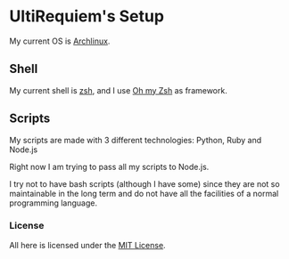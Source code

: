 # UltiRequiem's Setup

My current OS is [Archlinux](https://github.com/UltiRequiem/Archlinux).

## Shell

My current shell is [zsh](https://zsh.org),
and I use [Oh my Zsh](https://ohmyz.sh) as framework.

## Scripts

My scripts are made with 3 different technologies: Python, Ruby and Node.js

Right now I am trying to pass all my scripts to Node.js.

I try not to have bash scripts (although I have some) since they are not so
maintainable in the long term and do not have all
the facilities of a normal programming language.

### License

All here is licensed under the [MIT License](./LICENSE.md).
